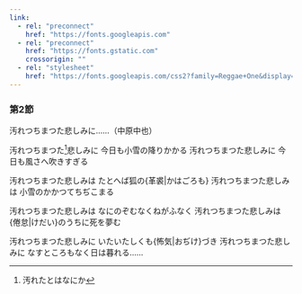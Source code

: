 ```yaml
---
link:
  - rel: "preconnect"
    href: "https://fonts.googleapis.com"
  - rel: "preconnect"
    href: "https://fonts.gstatic.com"
    crossorigin: ""
  - rel: "stylesheet"
    href: "https://fonts.googleapis.com/css2?family=Reggae+One&display=swap"
---   
```

    
### 第2節

汚れつちまつた悲しみに……（中原中也）

汚れつちまつた[^1]悲しみに
今日も小雪の降りかかる
汚れつちまつた悲しみに
今日も風さへ吹きすぎる

[^1]: 汚れたとはなにか

汚れつちまつた悲しみは
たとへば狐の{革裘|かはごろも}
汚れつちまつた悲しみは
小雪のかかつてちぢこまる

汚れつちまつた悲しみは
なにのぞむなくねがふなく
汚れつちまつた悲しみは
{倦怠|けだい}のうちに死を夢む

汚れつちまつた悲しみに
いたいたしくも{怖気|おぢけ}づき
汚れつちまつた悲しみに
なすところもなく日は暮れる……
